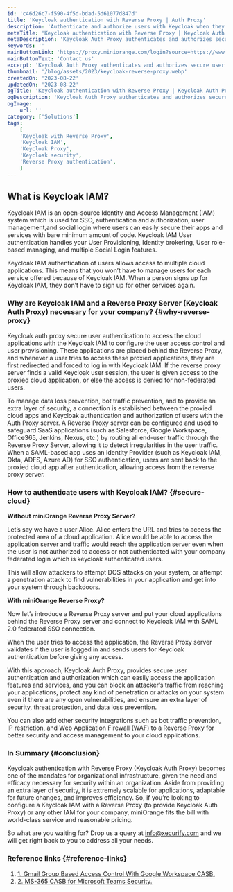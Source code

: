 ```yaml
---
id: 'c46d26c7-f590-4f5d-bdad-5d61077d847d'
title: 'Keycloak authentication with Reverse Proxy | Auth Proxy'
description: 'Authenticate and authorize users with Keycloak when they try to access any apps and restrict access in real time with a Keycloak Auth Proxy security solution. If the reverse proxy server finds a valid Keycloak user session, the user is given access to the proxied cloud application, else the access is denied for non-federated users.'
metaTitle: 'Keycloak authentication with Reverse Proxy | Keycloak Auth Proxy'
metaDescription: 'Keycloak Auth Proxy authenticates and authorizes secure user login to the proxied cloud apps with a Reverse Proxy. Keycloak IAM provides secure user login.'
keywords: ''
mainButtonLink: 'https://proxy.miniorange.com/login?source=https://www.miniorange.com/blog/reverse-proxy-access-control-for-keycloak-authenticated-users/'
mainButtonText: 'Contact us'
excerpt: 'Keycloak Auth Proxy authenticates and authorizes secure user login to the proxied cloud apps with a Reverse Proxy. Keycloak IAM provides secure user login.'
thumbnail: '/blog/assets/2023/keycloak-reverse-proxy.webp'
createdOn: '2023-08-22'
updatedOn: '2023-08-22'
ogTitle: 'Keycloak authentication with Reverse Proxy | Keycloak Auth Proxy'
ogDescription: 'Keycloak Auth Proxy authenticates and authorizes secure user login to the proxied cloud apps with a Reverse Proxy. Keycloak IAM provides secure user login.'
ogImage:
    url: ''
category: ['Solutions']
tags:
    [
	'Keycloak with Reverse Proxy',
    'Keycloak IAM',
    'Keycloak Proxy',
    'Keycloak security',
    'Reverse Proxy authentication',
    ]
---
```



## What is Keycloak IAM?

Keycloak IAM is an open-source Identity and Access Management (IAM) system which is used for SSO, authentication and authorization, user management,and social login where users can easily secure their apps and services with bare minimum amount of code. Keycloak IAM User authentication handles your User Provisioning, Identity brokering, User role-based managing, and multiple Social Login features.

Keycloak IAM authentication of users allows access to multiple cloud applications. This means that you won’t have to manage users for each service offered because of Keycloak IAM. When a person signs up for Keycloak IAM, they don’t have to sign up for other services again.

### Why are Keycloak IAM and a Reverse Proxy Server (Keycloak Auth Proxy) necessary for your company? {#why-reverse-proxy}

Keycloak auth proxy secure user authentication to access the cloud applications with the Keycloak IAM to configure the user access control and user provisioning. These applications are placed behind the Reverse Proxy, and whenever a user tries to access these proxied applications, they are first redirected and forced to log in with Keycloak IAM. If the reverse proxy server finds a valid Keycloak user session, the user is given access to the proxied cloud application, or else the access is denied for non-federated users.

To manage data loss prevention, bot traffic prevention, and to provide an extra layer of security, a connection is established between the proxied cloud apps and Keycloak authentication and authorization of users with the Auth Proxy server. A Reverse Proxy server can be configured and used to safeguard SaaS applications (such as Salesforce, Google Workspace, Office365, Jenkins, Nexus, etc.) by routing all end-user traffic through the Reverse Proxy Server, allowing it to detect irregularities in the user traffic. When a SAML-based app uses an Identity Provider (such as Keycloak IAM, Okta, ADFS, Azure AD) for SSO authentication, users are sent back to the proxied cloud app after authentication, allowing access from the reverse proxy server.

### How to authenticate users with Keycloak IAM? {#secure-cloud}

**Without miniOrange Reverse Proxy Server?**

Let’s say we have a user Alice. Alice enters the URL and tries to access the protected area of a cloud application. Alice would be able to access the application server and traffic would reach the application server even when the user is not authorized to access or not authenticated with your company federated login which is keycloak authenticated users.

This will allow attackers to attempt DOS attacks on your system, or attempt a penetration attack to find vulnerabilities in your application and get into your system through backdoors.

**With miniOrange Reverse Proxy?**

Now let’s introduce a Reverse Proxy server and put your cloud applications behind the Reverse Proxy server and connect to Keycloak IAM with SAML 2.0 federated SSO connection.

When the user tries to access the application, the Reverse Proxy server validates if the user is logged in and sends users for Keycloak authentication before giving any access.

With this approach, Keycloak Auth Proxy, provides secure user authentication and authorization which can easily access the application features and services, and you can block an attacker’s traffic from reaching your applications, protect any kind of penetration or attacks on your system even if there are any open vulnerabilities, and ensure an extra layer of security, threat protection, and data loss prevention.

You can also add other security integrations such as bot traffic prevention, IP restriction, and Web Application Firewall (WAF) to a Reverse Proxy for better security and access management to your cloud applications.

### In Summary {#conclusion}

Keycloak authentication with Reverse Proxy (Keycloak Auth Proxy) becomes one of the mandates for organizational infrastructure, given the need and efficacy necessary for security within an organization. Aside from providing an extra layer of security, it is extremely scalable for applications, adaptable for future changes, and improves efficiency. So, if you’re looking to configure a Keycloak IAM with a Reverse Proxy (to provide Keycloak Auth Proxy) or any other IAM for your company, miniOrange fits the bill with world-class service and reasonable pricing.

So what are you waiting for? Drop us a query at [info@xecurify.com](info@xecurify.com) and we will get right back to you to address all your needs.

### Reference links  {#reference-links}

1. [1. Gmail Group Based Access Control With Google Workspace CASB.](https://www.miniorange.com/blog/gmail-group-based-access-control-with-google-workspace-casb/)
2. [2. MS-365 CASB for Microsoft Teams Security.](https://www.miniorange.com/blog/ms-365-casb-for-microsoft-teams-security/)



